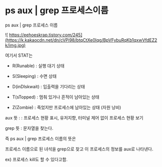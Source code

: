 # ps aux \| grep 프로세스이름

ps aux \| grep 프로세스 이름

![ https://eehoeskrap.tistory.com/245](https://k.kakaocdn.net/dn/cVPi98/btqCtXe0lqg/BpVFybuRqKb1qxwVfdEZ2k/img.jpg)

여기서 STAT는 

- R\(Runable\) : 실행 대기 상태

- S\(Sleeping\) : 수면 상태

- D\(inDIskwait\) : 입출력을 기다리는 상태

- T\(sTopped\) : 멈춰 있거나 흔적이 남아있는 상태

- Z\(Zombie\) : 죽었지만 프로세스에 남아있는 상태 \(자원 낭비\)

aux 뜻 : : 프로세스 현황 표시, 유저지향,  터미널 제어 없이 프로세스 현황 보기

grep 뜻 : 문자열을 찾는다.

즉 ps aux \| grep 프로세스 이름의 뜻은

프로세스 이름으로 된 녀석을 grep으로 찾고 이 프로세스의 정보를 aux로 나타낸다.

ex\) 프로세스 kill도 할 수 있다고함.

